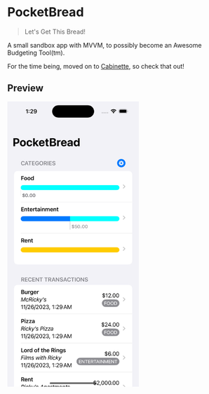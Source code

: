# PocketBread

> Let's Get This Bread!

A small sandbox app with MVVM, to possibly become an Awesome Budgeting Tool(tm). 

For the time being, moved on to [Cabinette](https://cabinette.app), so check that out!

## Preview

<img src=".github/screenshot.png" width="300px" alt="demo screenshot of main app screen"/>

